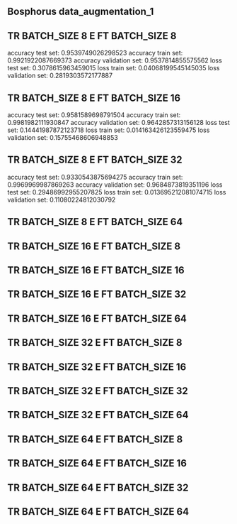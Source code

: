 ## Bosphorus data_augmentation_1

## TR BATCH_SIZE 8 E FT BATCH_SIZE 8

accuracy test set: 0.9539749026298523
accuracy train set: 0.9921922087669373
accuracy validation set: 0.9537814855575562
loss test set: 0.3078615963459015
loss train set: 0.04068199545145035
loss validation set: 0.2819303572177887

## TR BATCH_SIZE 8 E FT BATCH_SIZE 16

accuracy test set: 0.9581589698791504
accuracy train set: 0.9981982111930847
accuracy validation set: 0.9642857313156128
loss test set: 0.14441987872123718
loss train set: 0.014163426123559475
loss validation set: 0.15755468606948853

## TR BATCH_SIZE 8 E FT BATCH_SIZE 32

accuracy test set: 0.9330543875694275
accuracy train set: 0.9969969987869263
accuracy validation set: 0.9684873819351196
loss test set: 0.29486992955207825
loss train set: 0.013695212081074715
loss validation set: 0.11080224812030792

## TR BATCH_SIZE 8 E FT BATCH_SIZE 64


## TR BATCH_SIZE 16 E FT BATCH_SIZE 8

## TR BATCH_SIZE 16 E FT BATCH_SIZE 16

## TR BATCH_SIZE 16 E FT BATCH_SIZE 32

## TR BATCH_SIZE 16 E FT BATCH_SIZE 64

## TR BATCH_SIZE 32 E FT BATCH_SIZE 8

## TR BATCH_SIZE 32 E FT BATCH_SIZE 16

## TR BATCH_SIZE 32 E FT BATCH_SIZE 32

## TR BATCH_SIZE 32 E FT BATCH_SIZE 64


## TR BATCH_SIZE 64 E FT BATCH_SIZE 8

## TR BATCH_SIZE 64 E FT BATCH_SIZE 16

## TR BATCH_SIZE 64 E FT BATCH_SIZE 32

## TR BATCH_SIZE 64 E FT BATCH_SIZE 64
